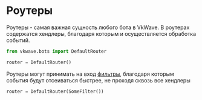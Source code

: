 # Роутеры

Роутеры - самая важная сущность любого бота в VkWave. В роутерах содержатся хендлеры, благодаря которым и осуществляется обработка событий.

``` python
from vkwave.bots import DefaultRouter

router = DefaultRouter()
```

Роутеры могут принимать на вход [фильтры](filters/index.ru.md), благодаря которым события будут отсеиваться быстрее, не проходя сквозь все хендлеры

``` python
router = DefaultRouter(SomeFilter())
```
